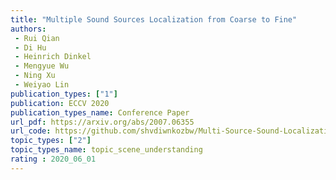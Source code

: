 ```yaml
---  
title: "Multiple Sound Sources Localization from Coarse to Fine"  
authors:  
 - Rui Qian  
 - Di Hu
 - Heinrich Dinkel  
 - Mengyue Wu  
 - Ning Xu  
 - Weiyao Lin  
publication_types: ["1"]  
publication: ECCV 2020   
publication_types_name: Conference Paper  
url_pdf: https://arxiv.org/abs/2007.06355  
url_code: https://github.com/shvdiwnkozbw/Multi-Source-Sound-Localization  
topic_types: ["2"]
topic_types_name: topic_scene_understanding
rating : 2020_06_01
---  
```

